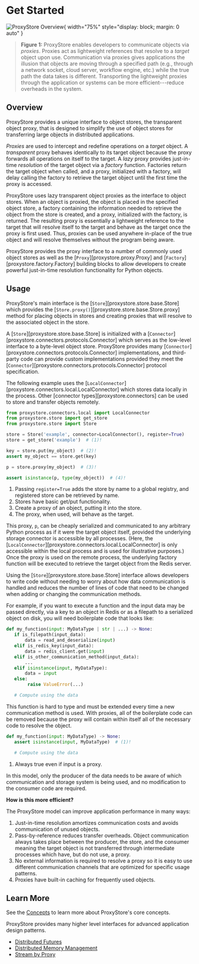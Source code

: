 # Get Started

![ProxyStore Overview](static/proxystore-overview.svg){ width="75%" style="display: block; margin: 0 auto" }
> **Figure 1:** ProxyStore enables developers to communicate objects via *proxies*.
> Proxies act as lightweight references that resolve to a *target* object upon use.
> Communication via proxies gives applications the illusion that objects are
> moving through a specified path (e.g., through a network socket, cloud
> server, workflow engine, etc.) while the true path the data takes is
> different. Transporting the lightweight proxies through the application or
> systems can be more efficient---reduce overheads in the system.

## Overview

ProxyStore provides a unique interface to object stores, the transparent
object proxy, that is designed to simplify the use of object stores for
transferring large objects in distributed applications.

*Proxies* are used to intercept and redefine operations on a *target* object.
A *transparent* proxy behaves identically to its target object
because the proxy forwards all operations on itself to the target.
A *lazy* proxy provides just-in-time *resolution* of the target object via
a *factory* function. Factories return the target object when called, and a
proxy, initialized with a factory, will delay calling the factory to retrieve
the target object until the first time the proxy is accessed.

ProxyStore uses lazy transparent object proxies as the interface to object
stores. When an object is proxied, the object is placed in the specified
object store, a factory containing the information needed to retrieve the
object from the store is created, and a proxy, initialized with the factory,
is returned.
The resulting proxy is essentially a lightweight reference to the target that
will resolve itself to the target and behave as the target once the proxy
is first used.
Thus, proxies can be used anywhere in-place of the true object and will
resolve themselves without the program being aware.

ProxyStore provides the proxy interface to a number of commonly used object
stores as well as the [`Proxy`][proxystore.proxy.Proxy] and
[`Factory`][proxystore.factory.Factory] building blocks to allow developers
to create powerful just-in-time resolution functionality for Python objects.

## Usage

ProxyStore's main interface is the [`Store`][proxystore.store.base.Store] which provides the
[`Store.proxy()`][proxystore.store.base.Store.proxy] method for placing objects
in stores and creating proxies that will resolve to the associated object in
the store.

A [`Store`][proxystore.store.base.Store] is initialized with a
[`Connector`][proxystore.connectors.protocols.Connector] which serves as the
low-level interface to a byte-level object store.
ProxyStore provides many
[`Connector`][proxystore.connectors.protocols.Connector] implementations, and
third-party code can provide custom implementations provided they meet the
[`Connector`][proxystore.connectors.protocols.Connector] protocol
specification.

The following example uses the
[`LocalConnector`][proxystore.connectors.local.LocalConnector] which stores data locally in the process.
Other [connector types][proxystore.connectors] can be used to store and transfer objects remotely.

```python title="Basic ProxyStore Usage" linenums="1"
from proxystore.connectors.local import LocalConnector
from proxystore.store import get_store
from proxystore.store import Store

store = Store('example', connector=LocalConnector(), register=True)
store = get_store('example')  # (1)!

key = store.put(my_object)  # (2)!
assert my_object == store.get(key)

p = store.proxy(my_object)  # (3)!

assert isinstance(p, type(my_object))  # (4)!
```

1. Passing `register=True` adds the store by name to a global registry, and registered store can be retrieved by name.
2. Stores have basic get/put functionality.
3. Create a proxy of an object, putting it into the store.
4. The proxy, when used, will behave as the target.

This proxy, `p`, can be cheaply serialized and communicated to any
arbitrary Python process as if it were the target object itself, provided
the underlying storage connector is accessible by all processes. (Here,
the [`LocalConnector`][proxystore.connectors.local.LocalConnector] is only
accessible within the local process and is used for illustrative purposes.)
Once the proxy is used on the remote process, the underlying factory function
will be executed to retrieve the target object from the Redis server.

Using the [`Store`][proxystore.store.base.Store] interface allows
developers to write code without needing to worry about how data communication
is handled and reduces the number of lines of code that need to be changed
when adding or changing the communication methods.

For example, if you want to execute a function and the input data may be
passed directly, via a key to an object in Redis or as a filepath to a
serialized object on disk, you will need boilerplate code that looks like:

```python linenums="1"
def my_function(input: MyDataType | str | ...) -> None:
   if is_filepath(input_data):
       data = read_and_deserialize(input)
   elif is_redis_key(input_data):
       data = redis_client.get(input)
   elif is_other_communication_method(input_data):
       ...
   elif isinstance(input, MyDataType):
       data = input
   else:
        raise ValueError(...)

   # Compute using the data
```

This function is hard to type and must be extended every time a new
communication method is used. With proxies, all of the boilerplate code
can be removed because the proxy will contain within itself all of the
necessary code to resolve the object.

```python linenums="1"
def my_function(input: MyDataType) -> None:
   assert isinstance(input, MyDataType)  # (1)!

   # Compute using the data
```

1. Always true even if input is a proxy.

In this model, only the producer of the data needs to be aware of which
communication and storage system is being used, and no modification to the consumer code are required.

**How is this more efficient?**

The ProxyStore model can improve application performance in many ways:

1. Just-in-time resolution amortizes communication costs and avoids communication of unused objects.
2. Pass-by-reference reduces transfer overheads.
   Object communication always takes place between the producer, the store, and
   the consumer meaning the target object is not transferred through intermediate processes which have, but do not use, a proxy.
3. No external information is required to resolve a proxy so it is easy to use different communication channels that are optimized for specific usage patterns.
4. Proxies have built-in caching for frequently used objects.

## Learn More

See the [Concepts](concepts/index.md) to learn more about ProxyStore's core concepts.

ProxyStore provides many higher level interfaces for advanced application design patterns.

* [Distributed Futures](guides/proxy-futures.md)
* [Distributed Memory Management](guides/object-lifetimes.md)
* [Stream by Proxy](guides/streaming.md)
